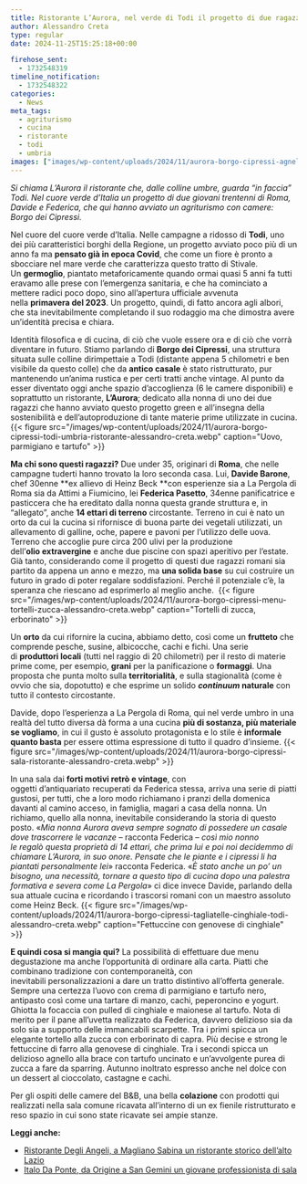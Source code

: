```yaml
---
title: Ristorante L’Aurora, nel verde di Todi il progetto di due ragazzi di Roma
author: Alessandro Creta
type: regular
date: 2024-11-25T15:25:18+00:00

firehose_sent:
  - 1732548319
timeline_notification:
  - 1732548322
categories:
  - News
meta_tags:
  - agriturismo
  - cucina
  - ristorante
  - todi
  - umbria
images: ["images/wp-content/uploads/2024/11/aurora-borgo-cipressi-agnello-tartufo-alessandro-creta.webp"]
---
```

_Si chiama L&#8217;Aurora il ristorante che, dalle colline umbre, guarda &#8220;in faccia&#8221; Todi. Nel cuore verde d&#8217;Italia un progetto di due giovani trentenni di Roma, Davide e Federica, che qui hanno avviato un agriturismo con camere: Borgo dei Cipressi._

  
Nel cuore del cuore verde d’Italia. Nelle campagne a ridosso di&nbsp;**Todi**, uno dei più caratteristici borghi della Regione, un progetto avviato poco più di un anno fa ma&nbsp;**pensato già in epoca Covid**, che come un fiore è pronto a sbocciare nel mare verde che caratterizza questo tratto di Stivale. Un&nbsp;**germoglio**, piantato metaforicamente quando ormai quasi 5 anni fa tutti eravamo alle prese con l’emergenza sanitaria, e che ha cominciato a mettere radici poco dopo, sino all’apertura ufficiale avvenuta nella&nbsp;**primavera del 2023**. Un progetto, quindi, di fatto ancora agli albori, che sta inevitabilmente completando il suo rodaggio ma che dimostra avere un’identità precisa e chiara.

Identità filosofica e di cucina, di ciò che vuole essere ora e di ciò che vorrà diventare in futuro. Stiamo parlando di&nbsp;**Borgo dei Cipressi**, una struttura situata sulle colline dirimpettaie a Todi (distante appena 5 chilometri e ben visibile da questo colle) che da&nbsp;**antico casale**&nbsp;è stato ristrutturato, pur mantenendo un’anima rustica e per certi tratti anche vintage.&nbsp;Al punto da esser diventato oggi anche spazio d’accoglienza (6 le camere disponibili) e soprattutto un ristorante,&nbsp;**L’Aurora**; dedicato alla nonna di uno dei due ragazzi che hanno avviato questo progetto green e all’insegna della sostenibilità e dell&#8217;autoproduzione di tante materie prime utilizzate in cucina.
{{< figure src="/images/wp-content/uploads/2024/11/aurora-borgo-cipressi-todi-umbria-ristorante-alessandro-creta.webp" caption="Uovo, parmigiano e tartufo" >}}
 

  
**Ma chi sono questi ragazzi?**&nbsp;Due under 35, originari di&nbsp;**Roma**, che nelle campagne tuderti hanno trovato la loro seconda casa. Lui,&nbsp;**Davide Barone**, chef 30enne&nbsp;**ex allievo di Heinz Beck&nbsp;**con esperienze sia a La Pergola di Roma sia da Attimi a Fiumicino, lei&nbsp;**Federica Pasetto**, 34enne panificatrice e pasticcera che ha ereditato dalla nonna questa grande struttura e, in &#8220;allegato&#8221;, anche&nbsp;**14 ettari di terreno**&nbsp;circostante. Terreno in cui è nato un orto da cui la cucina si rifornisce di buona parte dei vegetali utilizzati, un allevamento di galline, oche, papere e pavoni per l’utilizzo delle uova. Terreno che accoglie pure circa 200 ulivi per la produzione dell’**olio&nbsp;extravergine**&nbsp;e anche due piscine con spazi aperitivo per l’estate. Già tanto, considerando come il progetto di questi due ragazzi romani&nbsp;sia partito da appena un anno e mezzo, ma&nbsp;**una solida base**&nbsp;su cui costruire un futuro in grado di poter regalare soddisfazioni. Perché il potenziale c’è, la speranza che riescano ad esprimerlo al meglio anche.&nbsp;
{{< figure src="/images/wp-content/uploads/2024/11/aurora-borgo-cipressi-menu-tortelli-zucca-alessandro-creta.webp" caption="Tortelli di zucca, erborinato" >}}
 

  
Un&nbsp;**orto**&nbsp;da cui rifornire la cucina, abbiamo detto, così come un&nbsp;**frutteto**&nbsp;che comprende pesche, susine, albicocche, cachi e fichi. Una serie di&nbsp;**produttori locali**&nbsp;(tutti nel raggio di 20 chilometri) per il resto di materie prime come, per esempio,&nbsp;**grani**&nbsp;per la panificazione o&nbsp;**formaggi**. Una proposta che punta molto sulla&nbsp;**territorialità**, e sulla stagionalità (come è ovvio che sia, dopotutto) e che esprime un solido&nbsp;**_continuum_&nbsp;naturale**&nbsp;con tutto il contesto circostante. 

Davide, dopo l’esperienza a La Pergola di Roma, qui nel verde umbro in una realtà&nbsp;del tutto diversa&nbsp;dà forma a una cucina&nbsp;**più di sostanza, più materiale se vogliamo**, in cui il gusto è assoluto protagonista e lo stile è&nbsp;**informale quanto basta**&nbsp;per essere&nbsp;ottima espressione di tutto il quadro d’insieme.
{{< figure src="/images/wp-content/uploads/2024/11/aurora-borgo-cipressi-sala-ristorante-alessandro-creta.webp" >}}
 

  
In una sala dai **forti motivi retrò e vintage**, con oggetti d’antiquariato recuperati da Federica stessa, arriva una serie di piatti gustosi, per tutti, che a loro modo richiamano i pranzi della domenica davanti al camino acceso, in famiglia, magari a casa della nonna. Un richiamo, quello alla nonna, inevitabile considerando la storia di questo posto. «_Mia nonna Aurora aveva sempre sognato di possedere un casale dove trascorrere le vacanze_ &#8211; racconta Federica &#8211; _così mio nonno le regalò questa proprietà di 14 ettari, che prima lui e poi noi decidemmo di chiamare L’Aurora, in suo onore. Pensate che le piante e i cipressi li ha piantati personalmente lei_» racconta Federica. «_È stato anche un po’ un bisogno, una necessità, tornare a questo tipo di cucina dopo una palestra formativa e severa come La Pergola_» ci dice invece Davide, parlando della sua attuale cucina e ricordando i trascorsi romani con un maestro assoluto come Heinz Beck.
{{< figure src="/images/wp-content/uploads/2024/11/aurora-borgo-cipressi-tagliatelle-cinghiale-todi-alessandro-creta.webp" caption="Fettuccine con genovese di cinghiale" >}}
 

  
**E quindi cosa si mangia qui?** La&nbsp;possibilità&nbsp;di effettuare due menu degustazione ma anche&nbsp;l’opportunità&nbsp;di ordinare alla carta. Piatti che combinano tradizione con&nbsp;contemporaneità, con inevitabili&nbsp;personalizzazioni&nbsp;a dare un tratto distintivo&nbsp;all’offerta&nbsp;generale. Sempre una certezza&nbsp;l’uovo&nbsp;con crema di parmigiano e tartufo nero, antipasto&nbsp;così&nbsp;come una tartare di manzo, cachi, peperoncino e yogurt. Ghiotta la focaccia con&nbsp;pulled&nbsp;di cinghiale e maionese al tartufo. Nota di merito per il pane&nbsp;all’uvetta&nbsp;realizzato da Federica, davvero delizioso sia da solo sia a supporto delle immancabili scarpette. Tra i primi spicca un elegante tortello alla zucca con&nbsp;erborinato&nbsp;di capra.&nbsp;Più&nbsp;decise e strong le fettuccine di farro alla genovese di cinghiale. Tra i secondi spicca un delizioso agnello alla brace con tartufo uncinato e&nbsp;un’avvolgente&nbsp;purea di zucca a fare da&nbsp;sparring. Autunno inoltrato espresso anche nel dolce con un dessert al cioccolato, castagne e cachi.&nbsp;

Per gli ospiti delle camere del B&B, una bella **colazione** con prodotti qui realizzati nella sala comune ricavata&nbsp;all&#8217;interno&nbsp;di un ex fienile ristrutturato e reso spazio in cui sono state ricavate sei ampie stanze.

**Leggi anche:**

<ul class="wp-block-list">
  <li>
    <a href="https://aleepepecom.wordpress.com/2024/11/21/degli-angeli-a-magliano-sabina-un-ristorante-storico-di-ottima-cucina/">Ristorante Degli Angeli, a Magliano Sabina un ristorante storico dell&#8217;alto Lazio</a>
  </li>
  <li>
    <a href="https://aleepepecom.wordpress.com/2024/10/31/italo-da-ponte-a-san-gemini-un-giovane-professionista-guida-la-sala-di-origine/" target="_blank" rel="noreferrer noopener">Italo Da Ponte, da Origine a San Gemini un giovane professionista di sala</a>
  </li>
</ul>